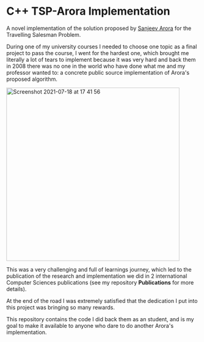 C++ TSP-Arora Implementation
============================

A novel implementation of the solution proposed by [Sanjeev Arora](https://www.cs.princeton.edu/~arora/) for the Travelling Salesman Problem.

During one of my university courses I needed to choose one topic as a final project to pass the course, I went for the hardest one, which brought me literally a lot of tears to implement because it was very hard and back them in 2008 there was no one in the world who have done what me and my professor wanted to: a concrete public source implementation of Arora's proposed algorithm.

<img width="453" alt="Screenshot 2021-07-18 at 17 41 56" src="https://user-images.githubusercontent.com/815372/126073429-8b50e919-c382-4b27-8b5f-ac2cb7ebe254.png">


This was a very challenging and full of learnings journey, which led to the publication of the research and implementation we did in 2 international Computer Sciences publications (see my repository **Publications** for more details). 

At the end of the road I was extremely satisfied that the dedication I put into this project was bringing so many rewards.

This repository contains the code I did back them as an student, and is my goal to make it available to anyone who dare to do another Arora's implementation.

